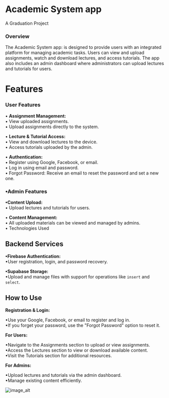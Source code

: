 # Academic System app

A Graduation Project

### Overview

The Academic System app: is designed to provide users with an integrated platform for managing academic tasks. Users can view and upload assignments, watch and download lectures, and access tutorials. The app also includes an admin dashboard where administrators can upload lectures and tutorials for users.

# Features



### User Features

•  **Assignment Management:**\
     •  View uploaded assignments.\
     •  Upload assignments directly to the system.
     
•    **Lecture & Tutorial Access:**\
•  View and download lectures to the device.\
•  Access tutorials uploaded by the admin.

•    **Authentication:**\
•  Register using Google, Facebook, or email.\
•  Log in using email and password.\
•  Forgot Password: Receive an email to reset the password and set a new one.

### •Admin Features

**•Content Upload:**\
• Upload lectures and tutorials for users.

• **Content Management:**\
• All uploaded materials can be viewed and managed by admins.\
• Technologies Used
## Backend Services

**•Firebase Authentication:**\
•User registration, login, and password recovery.

**•Supabase Storage:**\
•Upload and manage files with support for operations like `insert` and `select`.

## How to Use
**Registration & Login:**

•Use your Google, Facebook, or email to register and log in.\
•If you forget your password, use the "Forgot Password" option to reset it.

**For Users:**

•Navigate to the Assignments section to upload or view assignments.\
•Access the Lectures section to view or download available content.\
•Visit the Tutorials section for additional resources.

**For Admins:**

•Upload lectures and tutorials via the admin dashboard.\
•Manage existing content efficiently.

![image_alt](https://github.com/YaHyARamadan/graduation-App/blob/main/Shot%20(8).png?raw=true)
